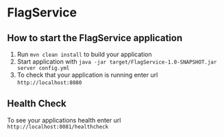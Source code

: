 # FlagService

How to start the FlagService application
---

1. Run `mvn clean install` to build your application
1. Start application with `java -jar target/FlagService-1.0-SNAPSHOT.jar server config.yml`
1. To check that your application is running enter url `http://localhost:8080`

Health Check
---

To see your applications health enter url `http://localhost:8081/healthcheck`
